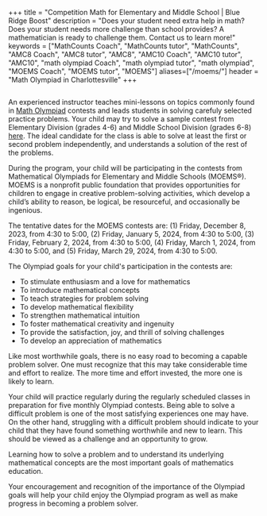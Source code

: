 +++
title = "Competition Math for Elementary and Middle School | Blue Ridge Boost"
description = "Does your student need extra help in math? Does your student needs more challenge than school provides? A mathematician is ready to challenge them. Contact us to learn more!"
keywords = ["MathCounts Coach", "MathCounts tutor", "MathCounts", "AMC8 Coach", "AMC8 tutor", "AMC8", "AMC10 Coach", "AMC10 tutor", "AMC10", "math olympiad Coach", "math olympiad tutor", "math olympiad", "MOEMS Coach", "MOEMS tutor", "MOEMS"]
aliases=["/moems/"]
header = "Math Olympiad in Charlottesville"
+++

<div class="container">
    <div class="row">
        <div class="column">
            <p>An experienced instructor teaches mini-lessons on topics commonly found in <a href="https://moems.org/">Math Olympiad</a> contests and leads students in solving carefuly selected practice problems. Your child may try to solve a sample contest from Elementary Division (grades 4-6) and Middle School Division (grades 6-8) <a href="https://moems.org/sample/">here</a>. The ideal candidate for the class is able to solve at least the first or second problem independently, and understands a solution of the rest of the problems. </p>
            <p>During the program, your child will be participating in the contests from Mathematical Olympiads for Elementary and Middle Schools (MOEMS®). MOEMS is a nonprofit public foundation that provides opportunities for children to engage in creative problem-solving activities, which develop a child’s ability to reason, be logical, be resourceful, and occasionally be ingenious.</p> 
            <p>The tentative dates for the MOEMS contests are: (1) Friday, December 8, 2023, from 4:30 to 5:00, (2) Friday, January 5, 2024, from 4:30 to 5:00, (3) Friday, February 2, 2024, from 4:30 to 5:00, (4) Friday, March 1, 2024, from 4:30 to 5:00, and (5) Friday, March 29, 2024, from 4:30 to 5:00.
            <p>The Olympiad goals for your child's participation in the contests are:</p> <ul> <li>To stimulate enthusiasm and a love for mathematics</li> <li>To introduce mathematical concepts</li> <li>To teach strategies for problem solving</li> <li>To develop mathematical flexibility</li> <li>To strengthen mathematical intuition</li> <li>To foster mathematical creativity and ingenuity</li> <li>To provide the satisfaction, joy, and thrill of solving challenges</li> <li>To develop an appreciation of mathematics</li> </ul> 
            <p>Like most worthwhile goals, there is no easy road to becoming a capable problem solver. One must recognize that this may take considerable time and effort to realize. The more time and effort invested, the more one is likely to learn.</p> <p>Your child will practice regularly during the regularly scheduled classes in preparation for five monthly Olympiad contests. Being able to solve a difficult problem is one of the most satisfying experiences one may have. On the other hand, struggling with a difficult problem should indicate to your child that they have found something worthwhile and new to learn. This should be viewed as a challenge and an opportunity to grow.</p> <p>Learning how to solve a problem and to understand its underlying mathematical concepts are the most important goals of mathematics education.</p> <p>Your encouragement and recognition of the importance of the Olympiad goals will help your child enjoy the Olympiad program as well as make progress in becoming a problem solver.</p>

